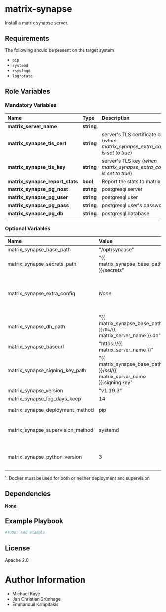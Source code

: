 # matrix-synapse

Install a matrix synapse server.

## Requirements

The following should be present on the target system
* `pip`
* `systemd`
* `rsyslogd`
* `logrotate`

## Role Variables

### Mandatory Variables

| Name                            | Type       | Description                                                                               |
| :---                            | :---       | :---                                                                                      |
| **matrix_server_name**          | __string__ |                                                                                           |
| **matrix_synapse_tls_cert**     | __string__ | server's TLS certificate chain (_when matrix_synapse_extra_config.no_tls is set to true_) |
| **matrix_synapse_tls_key**      | __string__ | server's TLS key (_when matrix_synapse_extra_config.no_tls is set to true_)               |
| **matrix_synapse_report_stats** | __bool__   | Report the stats to matrix.org                                                            |
| **matrix_synapse_pg_host**      | __string__ | postgresql server                                                                         |
| **matrix_synapse_pg_user**      | __string__ | postgresql user                                                                           |
| **matrix_synapse_pg_pass**      | __string__ | postgresql user's password                                                                |
| **matrix_synapse_pg_db**        | __string__ | postgresql database                                                                       |

### Optional Variables

| Name                              | Value                                                                     | Description                                                                                                                   |
| :---                              | :---                                                                      | :---                                                                                                                          |
| matrix_synapse_base_path          | "/opt/synapse"                                                            |                                                                                                                               |
| matrix_synapse_secrets_path       | "{{ matrix_synapse_base_path }}/secrets"                                  |                                                                                                                               |
| matrix_synapse_extra_config       | _None_                                                                    | configuration parameters as given in the [synapse configuration file](https://github.com/matrix-org/synapse/tree/master/docs) |
| matrix_synapse_dh_path            | "{{ matrix_synapse_base_path }}/tls/{{ matrix_server_name }}.dh"          |                                                                                                                               |
| matrix_synapse_baseurl            | "https://{{ matrix_server_name }}"                                        |                                                                                                                               |
| matrix_synapse_signing_key_path   | "{{ matrix_synapse_base_path }}/ssl/{{ matrix_server_name }}.signing.key" |                                                                                                                               |
| matrix_synapse_version            | "v1.19.3"                                                                 |                                                                                                                               |
| matrix_synapse_log_days_keep      | 14                                                                        |                                                                                                                               |
| matrix_synapse_deployment_method  | pip                                                                       | Either pip or docker [¹](#footnote_1)                                                                                         |
| matrix_synapse_supervision_method | systemd                                                                   | Either systemd, runit or docker [¹](#footnote_1)                                                                              |
| matrix_synapse_python_version     | 3                                                                         | Default python version (2, 3) to be used                                                                                      |

<a name="footnote_1">¹</a>: Docker must be used for both or neither deployment and supervision

## Dependencies

__None__.

## Example Playbook

```yaml
#TODO: Add example
```

## License

Apache 2.0

# Author Information

* Michael Kaye
* Jan Christian Grünhage
* Emmanouil Kampitakis
